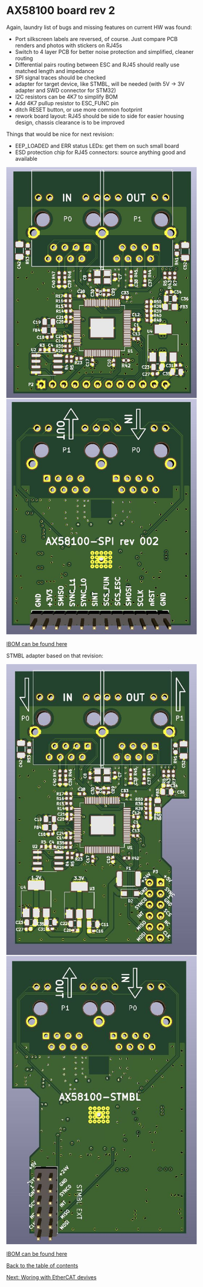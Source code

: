 # AX58100 board rev 2

Again, laundry list of bugs and missing features on current HW was found:

- Port silkscreen labels are reversed, of course. Just compare PCB renders and photos with stickers on RJ45s
- Switch to 4 layer PCB for better noise protection and simplified, cleaner routing 
- Differential pairs routing between ESC and RJ45 should really use matched length and impedance
- SPI signal traces should be checked
- adapter for target device, like STMBL, will be needed (with 5V -> 3V adapter and SWD connector for STM32)
- I2C resistors can be 4K7 to simplify BOM
- Add 4K7 pullup resistor to ESC_FUNC pin 
- ditch RESET button, or use more common footprint
- rework board layout: RJ45 should be side to side for easier housing design, chassis clearance is to be improved

Things that would be nice for next revision:

- EEP_LOADED and ERR status LEDs: get them on such small board
- ESD protection chip for RJ45 connectors: source anything good and available

![ax58100_rev2_top](img/ax58100_rev2_top.jpg "AX58100 rev 2, bottom render")
![ax58100_rev2_bottom](img/ax58100_rev2_bottom.jpg "AX58100 rev 2, bottom render")

[IBOM can be found here](https://kubabuda.github.io/ecat_servo/html/ax58100rev2_ibom.html)

STMBL adapter based on that revision:

![ax58100_stmbl_top](img/ax58100_stmbl_top.jpg "AX58100 STMBL, bottom render")
![ax58100_stmbl_bottom](img/ax58100_stmbl_bottom.jpg "AX58100 STMBL, bottom render")

[IBOM can be found here](https://kubabuda.github.io/ecat_servo/html/ax58100_stmbl_ibom.html)

[Back to the table of contents](https://kubabuda.github.io/ecat_servo)

[Next: Woring with EtherCAT devives](https://kubabuda.github.io/ecat_servo/009-software-tools)
